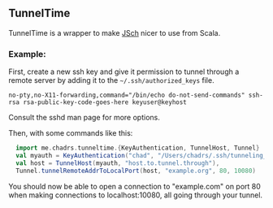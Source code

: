 ## TunnelTime
TunnelTime is a wrapper to make [JSch](http://www.jcraft.com/jsch/)
nicer to use from Scala.

### Example:

First, create a new ssh key and give it permission to tunnel through a
remote server by adding it to the `~/.ssh/authorized_keys` file.

```
no-pty,no-X11-forwarding,command="/bin/echo do-not-send-commands" ssh-rsa rsa-public-key-code-goes-here keyuser@keyhost
```

Consult the sshd man page for more options.

Then, with some commands like this:

```scala
  import me.chadrs.tunneltime.{KeyAuthentication, TunnelHost, Tunnel}
  val myauth = KeyAuthentication("chad", "/Users/chadrs/.ssh/tunneling_id_rsa")
  val host = TunnelHost(myauth, "host.to.tunnel.through"),
  Tunnel.tunnelRemoteAddrToLocalPort(host, "example.org", 80, 10080)
```

You should now be able to open a connection to "example.com" on port 80
when making connections to localhost:10080, all going through
your tunnel.
